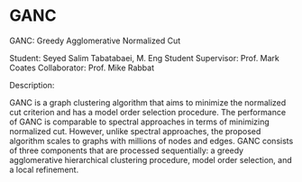 # GANC

GANC: Greedy Agglomerative Normalized Cut
  	

Student: Seyed Salim Tabatabaei, M. Eng Student
Supervisor: Prof. Mark Coates
Collaborator: Prof. Mike Rabbat 

Description:

GANC is a graph clustering algorithm that aims to minimize the normalized cut criterion and has a model order selection procedure. The performance of GANC is comparable to spectral approaches in terms of minimizing normalized cut. However, unlike spectral approaches, the proposed algorithm scales to graphs with millions of nodes and edges. GANC consists of three components that are processed sequentially: a greedy agglomerative hierarchical clustering procedure, model order selection, and a local refinement. 
